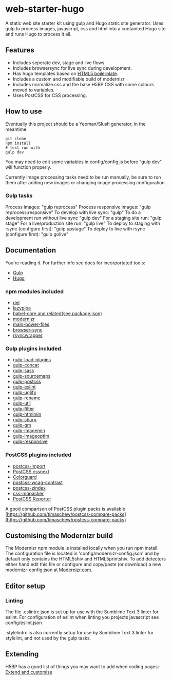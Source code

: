 # web-starter-hugo
A static web site starter kit using gulp and Hugo static site generator. Uses gulp to process images, javascript, css and html into a containted Hugo site and runs Hugo to process it all.

## Features
- Includes seperate dev, stage and live flows.
- Includes browsersync for live sync during development.
- Has hugo templates based on [HTML5 boilerplate](https://html5boilerplate.com/).
- Includes a custom and modifiable build of modernizr 
- Includes normalize.css and the base H5BP CSS with some colours moved to variables.
- Uses PostCSS for CSS processing.

## How to use
Eventually this project should be a Yeoman/Slush generator, in the meantime:

```
git clone
npm install
# test run with
gulp dev
```
You may need to edit some variables in config/config.js before "gulp dev" will function properly.

Currently image processing tasks need to be run manually, be sure to run them after adding new images or changing image processing configuration.

### Gulp tasks
Process images: "gulp reprocess"
Process responsive images: "gulp reprocess:responsive"
To develop with live sync: "gulp"
To do a development run without live sync "gulp dev"
For a staging site run: "gulp stage"
For a live/production site run: "gulp live" 
To deploy to staging with rsync (configure first): "gulp upstage"
To deploy to live with rsync (configure first): "gulp golive"

## Documentation
You're reading it. For further info see docs for incorportated tools:

- [Gulp](https://github.com/gulpjs/gulp/tree/master/docs)
- [Hugo](https://gohugo.io/overview/introduction/)

### npm modules included
- [del](https://www.npmjs.com/package/del)
- [lazypipe](https://www.npmjs.com/package/lazypipe)
- [babel-core and related(see package.json)](https://github.com/babel/babel/tree/master/packages/babel-core)
- [modernizr](https://www.npmjs.com/package/modernizr)
- [main-bower-files](https://www.npmjs.com/package/main-bower-files)
- [browser-sync](https://www.npmjs.com/package/browser-sync)
- [rsyncwrapper](https://www.npmjs.com/package/rsyncwrapper)

### Gulp plugins included
- [gulp-load-plugins](https://www.npmjs.com/package/gulp-load-plugins)
- [gulp-concat](https://www.npmjs.com/package/gulp-concat)
- [gulp-sass](https://www.npmjs.com/package/gulp-sass)
- [gulp-sourcemaps](https://www.npmjs.com/package/gulp-sourcemaps)
- [gulp-postcss](https://www.npmjs.com/package/gulp-postcss)
- [gulp-eslint](https://www.npmjs.com/package/gulp-eslint)
- [gulp-uglify](https://www.npmjs.com/package/gulp-uglify)
- [gulp-rename](https://www.npmjs.com/package/gulp-rename)
- [gulp-util](https://www.npmjs.com/package/gulp-util)
- [gulp-filter](https://www.npmjs.com/package/gulp-filter)
- [gulp-htmlmin](https://www.npmjs.com/package/gulp-htmlmin)
- [gulp-sharp](https://www.npmjs.com/package/gulp-sharp)
- [gulp-gm](https://www.npmjs.com/package/gulp-gm)
- [gulp-imagemin](https://www.npmjs.com/package/gulp-imagemin)
- [gulp-imageoptim](https://www.npmjs.com/package/gulp-imageoptim)
- [gulp-responsive](https://www.npmjs.com/package/gulp-responsive)

### PostCSS plugins included
- [postcss-import](https://github.com/postcss/postcss-import)
- [PostCSS cssnext](http://cssnext.io/)
- [Colorguard](https://www.npmjs.com/package/colorguard)
- [postcss-wcag-contrast](https://github.com/jonathantneal/postcss-wcag-contrast)
- [postcss-zindex](https://www.npmjs.com/package/postcss-zindex)
- [css-mqpacker](https://www.npmjs.com/package/css-mqpacker)
- [PostCSS Reporter](https://www.npmjs.com/package/postcss-reporter)

A good comparison of PostCSS plugin packs is available [https://github.com/timaschew/postcss-compare-packs](https://github.com/timaschew/postcss-compare-packs)

## Customising the Modernizr build
The Modernizr npm module is installed locally when you run npm install. The configuration file is located in 'config/modernizr-config.json' and by default only contains the HTML5shiv and HTML5printshiv. To add detectors either hand edit this file or configure and copy/paste (or download) a new modernizr-config.json at [Modernizr.com](https://modernizr.com/download).

## Editor setup
### Linting
The file .eslintrc.json is set up for use with the Sumblime Text 3 linter for eslint. For configuration of eslint when linting you projects javascript see config/eslint.json

.stylelintrc is also currently setup for use by Sumblime Text 3 linter for stylelint, and not used by the gulp tasks.

## Extending
H5BP has a good list of things you may want to add when coding pages:
[Extend and customise](https://github.com/h5bp/html5-boilerplate/blob/master/dist/doc/extend.md#extend-and-customise-html5-boilerplate)
